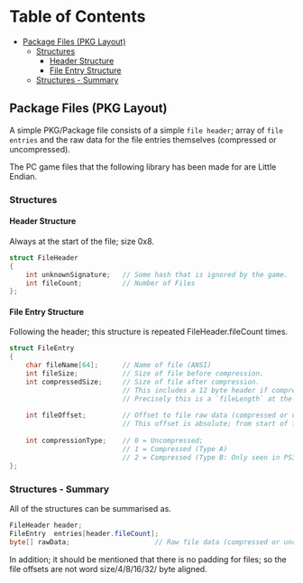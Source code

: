 # Table of Contents
- [Package Files (PKG Layout)](#package-files-pkg-layout)
  - [Structures](#structures)
    - [Header Structure](#header-structure)
    - [File Entry Structure](#file-entry-structure)
  - [Structures -  Summary](#structures-summary)


## Package Files (PKG Layout)

A simple PKG/Package file consists of a simple `file header`; array of `file entries` and the raw data for the file entries themselves (compressed or uncompressed).

The PC game files that the following library has been made for are Little Endian.

### Structures

#### Header Structure

Always at the start of the file; size 0x8.

```csharp
struct FileHeader
{
    int unknownSignature;   // Some hash that is ignored by the game.
    int fileCount;          // Number of Files
};
```

#### File Entry Structure 

Following the header; this structure is repeated FileHeader.fileCount times.

```csharp
struct FileEntry 
{
    char fileName[64];      // Name of file (ANSI)
    int fileSize;           // Size of file before compression.
    int compressedSize;     // Size of file after compression.
							// This includes a 12 byte header if compressionType == 1.
							// Precisely this is a `fileLength` at the fileOffset.
							
    int fileOffset;         // Offset to file raw data (compressed or uncompressed).
                            // This offset is absolute; from start of file.
    
    int compressionType;    // 0 = Uncompressed; 
                            // 1 = Compressed (Type A)
                            // 2 = Compressed (Type B: Only seen in PS3 version)
};
```

### Structures -  Summary
All of the structures can be summarised as.

```csharp
FileHeader header;
FileEntry  entries[header.fileCount];
byte[] rawData;                     // Raw file data (compressed or uncompressed).
```

In addition; it should be mentioned that there is no padding for files; so the file offsets are not word size/4/8/16/32/<X> byte aligned.
